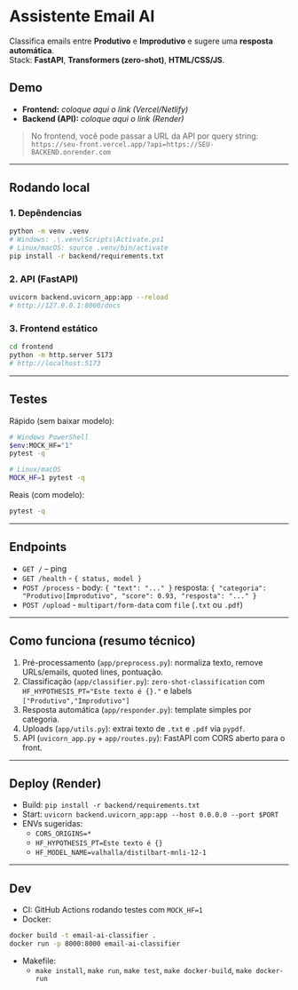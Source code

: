 # Assistente Email AI

Classifica emails entre **Produtivo** e **Improdutivo** e sugere uma **resposta automática**.  
Stack: **FastAPI**, **Transformers (zero-shot)**, **HTML/CSS/JS**.

## Demo
- **Frontend:** _coloque aqui o link (Vercel/Netlify)_
- **Backend (API):** _coloque aqui o link (Render)_

> No frontend, você pode passar a URL da API por query string:
> `https://seu-front.vercel.app/?api=https://SEU-BACKEND.onrender.com`

---

## Rodando local

### 1. Depêndencias
```bash
python -m venv .venv
# Windows: .\.venv\Scripts\Activate.ps1
# Linux/macOS: source .venv/bin/activate
pip install -r backend/requirements.txt
```

### 2. API (FastAPI)
```bash
uvicorn backend.uvicorn_app:app --reload
# http://127.0.0.1:8000/docs
```

### 3. Frontend estático
```bash
cd frontend
python -m http.server 5173
# http://localhost:5173
```

---

## Testes
Rápido (sem baixar modelo):
```bash
# Windows PowerShell
$env:MOCK_HF="1"
pytest -q

# Linux/macOS
MOCK_HF=1 pytest -q
```

Reais (com modelo):
```bash
pytest -q
```

---

## Endpoints
- `GET /` – ping
- `GET /health` - `{ status, model }`
- `POST /process` - body: `{ "text": "..." }`
resposta: `{ "categoria": "Produtivo|Improdutivo", "score": 0.93, "resposta": "..." }`
- `POST /upload` - `multipart/form-data` com `file` (`.txt` ou `.pdf`)

---

## Como funciona (resumo técnico)
1. Pré-processamento (`app/preprocess.py`): normaliza texto, remove URLs/emails, quoted lines, pontuação.
2. Classificação (`app/classifier.py`): `zero-shot-classification` com `HF_HYPOTHESIS_PT="Este texto é {}."` e labels `["Produtivo","Improdutivo"]`
3. Resposta automática (`app/responder.py`): template simples por categoria.
4. Uploads (`app/utils.py`): extrai texto de `.txt` e `.pdf` via `pypdf`.
5. API (`uvicorn_app.py` + `app/routes.py`): FastAPI com CORS aberto para o front.

---

## Deploy (Render)
- Build: `pip install -r backend/requirements.txt`
- Start: `uvicorn backend.uvicorn_app:app --host 0.0.0.0 --port $PORT`
- ENVs sugeridas:
    - `CORS_ORIGINS=*`
    - `HF_HYPOTHESIS_PT=Este texto é {}`
    - `HF_MODEL_NAME=valhalla/distilbart-mnli-12-1`

---

## Dev
- CI: GitHub Actions rodando testes com `MOCK_HF=1`
- Docker:
```bash
docker build -t email-ai-classifier .
docker run -p 8000:8000 email-ai-classifier
```
- Makefile:
    - `make install`, `make run`, `make test`, `make docker-build`, `make docker-run`